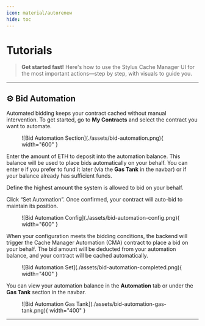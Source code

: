 ```yaml
---
icon: material/autorenew
hide: toc
---
```


# **Tutorials**

> **Get started fast!** Here's how to use the Stylus Cache Manager UI for the most important actions—step by step, with visuals to guide you.

---

## **⚙️ Bid Automation**

Automated bidding keeps your contract cached without manual intervention.
To get started, go to **My Contracts** and select the contract you want to automate.

<figure markdown="span">
  ![Bid Automation Section](./assets/bid-automation.png){ width="600" }
</figure>

Enter the amount of ETH to deposit into the automation balance.
This balance will be used to place bids automatically on your behalf.
You can enter `0` if you prefer to fund it later (via the **Gas Tank** in the navbar) or if your balance already has sufficient funds.

Define the highest amount the system is allowed to bid on your behalf.

Click “Set Automation”. Once confirmed, your contract will auto-bid to maintain its position.

<figure markdown="span">
  ![Bid Automation Config](./assets/bid-automation-config.png){ width="600" }
</figure>

When your configuration meets the bidding conditions,
the backend will trigger the Cache Manager Automation (CMA) contract to place a bid on your behalf.
The bid amount will be deducted from your automation balance, and your contract will be cached automatically.

<figure markdown="span">
  ![Bid Automation Set](./assets/bid-automation-completed.png){ width="400" }
</figure>

You can view your automation balance in the **Automation** tab or under the **Gas Tank** section in the navbar.

<figure markdown="span">
  ![Bid Automation Gas Tank](./assets/bid-automation-gas-tank.png){ width="400" }
</figure>

---
